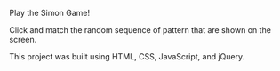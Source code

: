 Play the Simon Game!

Click and match the random sequence of pattern that are shown on the screen.

This project was built using HTML, CSS, JavaScript, and jQuery.
